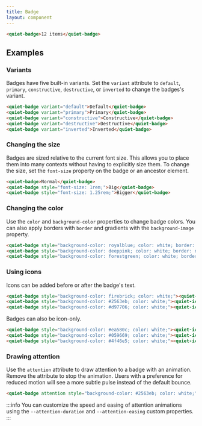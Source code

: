 ```yaml
---
title: Badge
layout: component
---
```


```html {.example .flex-row}
<quiet-badge>12 items</quiet-badge>
```

## Examples

### Variants

Badges have five built-in variants. Set the `variant` attribute to `default`, `primary`, `constructive`, `destructive`, or `inverted` to change the badges's variant.

```html {.example .flex-row}
<quiet-badge variant="default">Default</quiet-badge>
<quiet-badge variant="primary">Primary</quiet-badge>
<quiet-badge variant="constructive">Constructive</quiet-badge>
<quiet-badge variant="destructive">Destructive</quiet-badge>
<quiet-badge variant="inverted">Inverted</quiet-badge>
```

### Changing the size

Badges are sized relative to the current font size. This allows you to place them into many contexts without having to explicitly size them. To change the size, set the `font-size` property on the badge or an ancestor element.

```html {.example .flex-row}
<quiet-badge>Normal</quiet-badge>
<quiet-badge style="font-size: 1rem;">Big</quiet-badge>
<quiet-badge style="font-size: 1.25rem;">Bigger</quiet-badge>
```

### Changing the color

Use the `color` and `background-color` properties to change badge colors. You can also apply borders with `border` and gradients with the `background-image` property.

```html {.example .flex-row}
<quiet-badge style="background-color: royalblue; color: white; border: none;">Royal Blue</quiet-badge>
<quiet-badge style="background-color: deeppink; color: white; border: none;">Deep Pink</quiet-badge>
<quiet-badge style="background-color: forestgreen; color: white; border: none;">Forest Green</quiet-badge>
```

### Using icons

Icons can be added before or after the badge's text.

```html {.example .flex-row}
<quiet-badge style="background-color: firebrick; color: white;"><quiet-icon name="bug"></quiet-icon> Bug</quiet-badge>
<quiet-badge style="background-color: #2563eb; color: white;"><quiet-icon name="book-2"></quiet-icon> Documentation</quiet-badge>
<quiet-badge style="background-color: #d97706; color: white;"><quiet-icon name="copy"></quiet-icon> Duplicate</quiet-badge>
```

Badges can also be icon-only.

```html {.example .flex-row}
<quiet-badge style="background-color: #ea580c; color: white;"><quiet-icon label="Cat" name="cat"></quiet-icon></quiet-badge>
<quiet-badge style="background-color: #059669; color: white;"><quiet-icon label="Dog" name="dog"></quiet-icon></quiet-badge>
<quiet-badge style="background-color: #4f46e5; color: white;"><quiet-icon label="Mouse" name="mouse"></quiet-icon></quiet-badge>
```

### Drawing attention

Use the `attention` attribute to draw attention to a badge with an animation. Remove the attribute to stop the animation. Users with a preference for reduced motion will see a more subtle pulse instead of the default bounce.

```html {.example .flex-row}
<quiet-badge attention style="background-color: #2563eb; color: white;">4 new messages</quiet-badge>
```

:::info
You can customize the speed and easing of attention animations using the `--attention-duration` and `--attention-easing` custom properties.
:::
